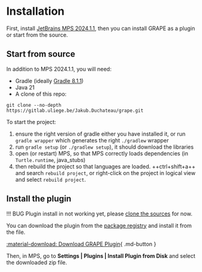 # Installation

First, install [JetBrains MPS 2024.1.1](https://www.jetbrains.com/mps/download/previous.html#version20241), then you can install GRAPE as a plugin or start from the source.

## Start from source

In addition to MPS 2024.1.1, you will need:

- Gradle (ideally [Gradle 8.1.1](https://gradle.org/releases/#8.11.1))
- Java 21
- A clone of this repo: 
```shell
git clone --no-depth https://gitlab.uliege.be/Jakub.Duchateau/grape.git
```

To start the project:

1. ensure the right version of gradle either you have installed it, or run `gradle wrapper` which generates the right `./gradlew` wrapper
2. run `gradle setup` (or `./gradlew setup`), it should download the libraries
3. open (or restart) MPS, so that MPS correctly loads dependencies (in `Turtle.runtime`, java_stubs)
4. then rebuild the project so that languages are loaded. ++ctrl+shift+a++ and search `rebuild project`, or right-click on the project in logical view and select `rebuild project`.

## Install the plugin

!!! BUG
    Plugin install in not working yet, please [clone the sources](#start-from-source) for now.

You can download the plugin from the [package registry](https://gitlab.uliege.be/Jakub.Duchateau/grape/-/packages) and install it from the file.

[:material-download: Download GRAPE Plugin](https://gitlab.uliege.be/api/v4/projects/6137/packages/generic/GrapePlugin/0.1.0/GrapePlugin.zip){ .md-button }

Then, in MPS, go to **Settings | Plugins | Install Plugin from Disk** and select the downloaded zip file.